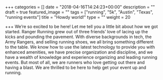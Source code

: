+++
categories = []
date = "2018-04-16T14:24:23+00:00"
description = ""
draft = true
featured_image = ""
tags = ["running", "5k", "Austin", "Texas", "running events"]
title = "Howdy world!"
type = ""
weight = 20

+++
We’re so excited to be here! Let me tell you a little bit about how we got started. Ranger Running grew out of three friends’ love of lacing up the kicks and pounding the pavement. With diverse backgrounds in tech, the Army Rangers, and selling running shoes, we all bring something different to the table. We know how to use the latest technology to provide you with enhanced amenities, we have precise organization and discipline, and we have a wealth of knowledge and experience organizing and leading running events. But most of all, we are runners who love getting out there and having a blast. We are thrilled to be here to help get your event up and running.